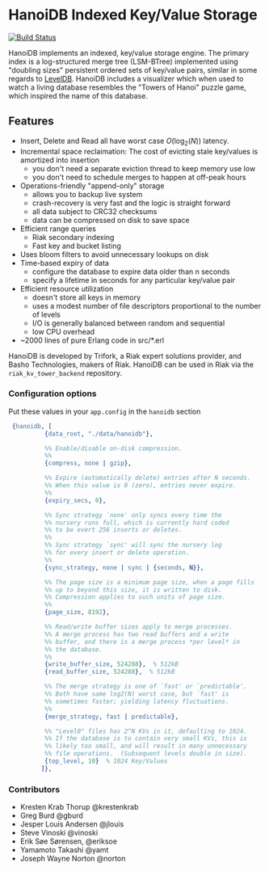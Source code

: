 # HanoiDB Indexed Key/Value Storage

[![Build Status](https://travis-ci.org/krestenkrab/hanoidb.svg?branch=master)](https://travis-ci.org/krestenkrab/hanoidb)

HanoiDB implements an indexed, key/value storage engine.  The primary index is
a log-structured merge tree (LSM-BTree) implemented using "doubling sizes"
persistent ordered sets of key/value pairs, similar in some regards to
[LevelDB](http://code.google.com/p/leveldb/).  HanoiDB includes a visualizer
which when used to watch a living database resembles the "Towers of Hanoi"
puzzle game, which inspired the name of this database.

## Features
- Insert, Delete and Read all have worst case *O*(log<sub>2</sub>(*N*)) latency.
- Incremental space reclaimation: The cost of evicting stale key/values
  is amortized into insertion
  - you don't need a separate eviction thread to keep memory use low
  - you don't need to schedule merges to happen at off-peak hours
- Operations-friendly "append-only" storage
  - allows you to backup live system
  - crash-recovery is very fast and the logic is straight forward
  - all data subject to CRC32 checksums
  - data can be compressed on disk to save space
- Efficient range queries
  - Riak secondary indexing
  - Fast key and bucket listing
- Uses bloom filters to avoid unnecessary lookups on disk
- Time-based expiry of data
  - configure the database to expire data older than n seconds
  - specify a lifetime in seconds for any particular key/value pair
- Efficient resource utilization
  - doesn't store all keys in memory
  - uses a modest number of file descriptors proportional to the number of levels
  - I/O is generally balanced between random and sequential
  - low CPU overhead
- ~2000 lines of pure Erlang code in src/*.erl

HanoiDB is developed by Trifork, a Riak expert solutions provider, and Basho
Technologies, makers of Riak.  HanoiDB can be used in Riak via the
`riak_kv_tower_backend` repository.

### Configuration options

Put these values in your `app.config` in the `hanoidb` section

```erlang
 {hanoidb, [
          {data_root, "./data/hanoidb"},

          %% Enable/disable on-disk compression.
          %%
          {compress, none | gzip},

          %% Expire (automatically delete) entries after N seconds.
          %% When this value is 0 (zero), entries never expire.
          %%
          {expiry_secs, 0},

          %% Sync strategy `none' only syncs every time the
          %% nursery runs full, which is currently hard coded
          %% to be evert 256 inserts or deletes.
          %%
          %% Sync strategy `sync' will sync the nursery log
          %% for every insert or delete operation.
          %%
          {sync_strategy, none | sync | {seconds, N}},

          %% The page size is a minimum page size, when a page fills
          %% up to beyond this size, it is written to disk.
          %% Compression applies to such units of page size.
          %%
          {page_size, 8192},

          %% Read/write buffer sizes apply to merge processes.
          %% A merge process has two read buffers and a write
          %% buffer, and there is a merge process *per level* in
          %% the database.
          %%
          {write_buffer_size, 524288},  % 512kB
          {read_buffer_size, 524288},  % 512kB

          %% The merge strategy is one of `fast' or `predictable'.
          %% Both have same log2(N) worst case, but `fast' is
          %% sometimes faster; yielding latency fluctuations.
          %%
          {merge_strategy, fast | predictable},

          %% "Level0" files has 2^N KVs in it, defaulting to 1024.
          %% If the database is to contain very small KVs, this is
          %% likely too small, and will result in many unnecessary
          %% file operations.  (Subsequent levels double in size).
          {top_level, 10}  % 1024 Key/Values
         ]},
```


### Contributors

- Kresten Krab Thorup @krestenkrab
- Greg Burd @gburd
- Jesper Louis Andersen @jlouis
- Steve Vinoski @vinoski
- Erik Søe Sørensen, @eriksoe
- Yamamoto Takashi @yamt
- Joseph Wayne Norton @norton
